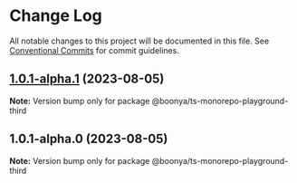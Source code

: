# Change Log

All notable changes to this project will be documented in this file.
See [Conventional Commits](https://conventionalcommits.org) for commit guidelines.

## [1.0.1-alpha.1](https://github.com/boonya/ts-monorepo-playground/compare/@boonya/ts-monorepo-playground-third@1.0.1-alpha.0...@boonya/ts-monorepo-playground-third@1.0.1-alpha.1) (2023-08-05)

**Note:** Version bump only for package @boonya/ts-monorepo-playground-third





## 1.0.1-alpha.0 (2023-08-05)

**Note:** Version bump only for package @boonya/ts-monorepo-playground-third
